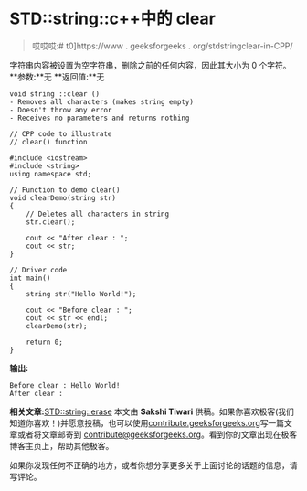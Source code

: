 # STD::string::c++中的 clear

> 哎哎哎:# t0]https://www . geeksforgeeks . org/stdstringclear-in-CPP/

字符串内容被设置为空字符串，删除之前的任何内容，因此其大小为 0 个字符。
**参数:**无
**返回值:**无

```
void string ::clear ()
- Removes all characters (makes string empty)
- Doesn't throw any error
- Receives no parameters and returns nothing
```

```
// CPP code to illustrate
// clear() function

#include <iostream>
#include <string>
using namespace std;

// Function to demo clear()
void clearDemo(string str)
{
    // Deletes all characters in string
    str.clear();

    cout << "After clear : ";
    cout << str;
}

// Driver code
int main()
{
    string str("Hello World!");

    cout << "Before clear : ";
    cout << str << endl;
    clearDemo(str);

    return 0;
}
```

**输出:**

```
Before clear : Hello World!
After clear : 

```

 **相关文章:**[STD::string::erase](https://www.geeksforgeeks.org/stdstringerase-in-c/)
本文由 **Sakshi Tiwari** 供稿。如果你喜欢极客(我们知道你喜欢！)并愿意投稿，也可以使用[contribute.geeksforgeeks.org](http://www.contribute.geeksforgeeks.org)写一篇文章或者将文章邮寄到 contribute@geeksforgeeks.org。看到你的文章出现在极客博客主页上，帮助其他极客。

如果你发现任何不正确的地方，或者你想分享更多关于上面讨论的话题的信息，请写评论。